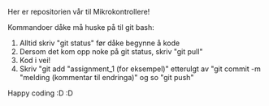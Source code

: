 Her er repositorien vår til Mikrokontrollere!

Kommandoer dåke må huske på til git bash:

1. Alltid skriv "git status" før dåke begynne å kode
2. Dersom det kom opp noke på git status, skriv "git pull"
3. Kod i vei!
4. Skriv "git add "assignment_1 (for eksempel)" etterulgt av "git commit -m "melding (kommentar til endringa)" og so "git push"

Happy coding :D :D
